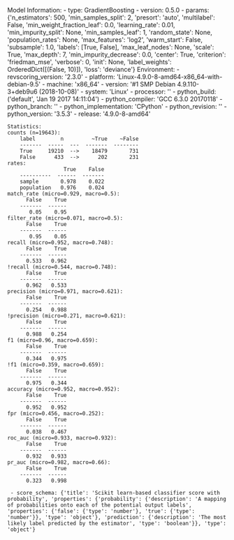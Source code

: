Model Information:
	 - type: GradientBoosting
	 - version: 0.5.0
	 - params: {'n_estimators': 500, 'min_samples_split': 2, 'presort': 'auto', 'multilabel': False, 'min_weight_fraction_leaf': 0.0, 'learning_rate': 0.01, 'min_impurity_split': None, 'min_samples_leaf': 1, 'random_state': None, 'population_rates': None, 'max_features': 'log2', 'warm_start': False, 'subsample': 1.0, 'labels': [True, False], 'max_leaf_nodes': None, 'scale': True, 'max_depth': 7, 'min_impurity_decrease': 0.0, 'center': True, 'criterion': 'friedman_mse', 'verbose': 0, 'init': None, 'label_weights': OrderedDict([(False, 10)]), 'loss': 'deviance'}
	Environment:
	 - revscoring_version: '2.3.0'
	 - platform: 'Linux-4.9.0-8-amd64-x86_64-with-debian-9.5'
	 - machine: 'x86_64'
	 - version: '#1 SMP Debian 4.9.110-3+deb9u6 (2018-10-08)'
	 - system: 'Linux'
	 - processor: ''
	 - python_build: ('default', 'Jan 19 2017 14:11:04')
	 - python_compiler: 'GCC 6.3.0 20170118'
	 - python_branch: ''
	 - python_implementation: 'CPython'
	 - python_revision: ''
	 - python_version: '3.5.3'
	 - release: '4.9.0-8-amd64'
	
	Statistics:
	counts (n=19643):
		label        n         ~True    ~False
		-------  -----  ---  -------  --------
		True     19210  -->    18479       731
		False      433  -->      202       231
	rates:
		              True    False
		----------  ------  -------
		sample       0.978    0.022
		population   0.976    0.024
	match_rate (micro=0.929, macro=0.5):
		  False    True
		-------  ------
		   0.05    0.95
	filter_rate (micro=0.071, macro=0.5):
		  False    True
		-------  ------
		   0.95    0.05
	recall (micro=0.952, macro=0.748):
		  False    True
		-------  ------
		  0.533   0.962
	!recall (micro=0.544, macro=0.748):
		  False    True
		-------  ------
		  0.962   0.533
	precision (micro=0.971, macro=0.621):
		  False    True
		-------  ------
		  0.254   0.988
	!precision (micro=0.271, macro=0.621):
		  False    True
		-------  ------
		  0.988   0.254
	f1 (micro=0.96, macro=0.659):
		  False    True
		-------  ------
		  0.344   0.975
	!f1 (micro=0.359, macro=0.659):
		  False    True
		-------  ------
		  0.975   0.344
	accuracy (micro=0.952, macro=0.952):
		  False    True
		-------  ------
		  0.952   0.952
	fpr (micro=0.456, macro=0.252):
		  False    True
		-------  ------
		  0.038   0.467
	roc_auc (micro=0.933, macro=0.932):
		  False    True
		-------  ------
		  0.932   0.933
	pr_auc (micro=0.982, macro=0.66):
		  False    True
		-------  ------
		  0.323   0.998
	
	 - score_schema: {'title': 'Scikit learn-based classifier score with probability', 'properties': {'probability': {'description': 'A mapping of probabilities onto each of the potential output labels', 'properties': {'false': {'type': 'number'}, 'true': {'type': 'number'}}, 'type': 'object'}, 'prediction': {'description': 'The most likely label predicted by the estimator', 'type': 'boolean'}}, 'type': 'object'}

